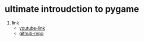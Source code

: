 # ultimate introudction to pygame

1. link
   * [youtube-link](https://youtu.be/AY9MnQ4x3zk?si=M3zVLGzGV-xu9xSz)
   * [github-repo](https://github.com/clear-code-projects/UltimatePygameIntro)
